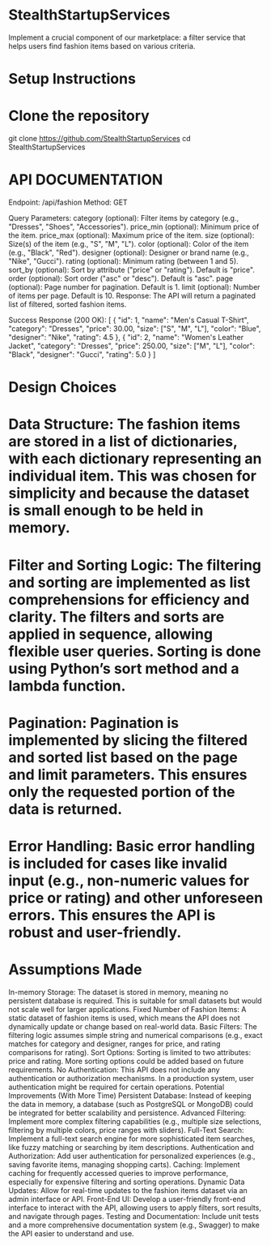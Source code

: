 # StealthStartupServices
Implement a crucial  component of our marketplace: a filter service that helps users find fashion items based on  various criteria.

# Setup Instructions
# Clone the repository
git clone https://github.com/StealthStartupServices
cd StealthStartupServices

# API DOCUMENTATION
Endpoint: /api/fashion
Method: GET

Query Parameters:
category (optional): Filter items by category (e.g., "Dresses", "Shoes", "Accessories").
price_min (optional): Minimum price of the item.
price_max (optional): Maximum price of the item.
size (optional): Size(s) of the item (e.g., "S", "M", "L").
color (optional): Color of the item (e.g., "Black", "Red").
designer (optional): Designer or brand name (e.g., "Nike", "Gucci").
rating (optional): Minimum rating (between 1 and 5).
sort_by (optional): Sort by attribute ("price" or "rating"). Default is "price".
order (optional): Sort order ("asc" or "desc"). Default is "asc".
page (optional): Page number for pagination. Default is 1.
limit (optional): Number of items per page. Default is 10.
Response:
The API will return a paginated list of filtered, sorted fashion items.

Success Response (200 OK):
[
  {
    "id": 1,
    "name": "Men's Casual T-Shirt",
    "category": "Dresses",
    "price": 30.00,
    "size": ["S", "M", "L"],
    "color": "Blue",
    "designer": "Nike",
    "rating": 4.5
  },
  {
    "id": 2,
    "name": "Women's Leather Jacket",
    "category": "Dresses",
    "price": 250.00,
    "size": ["M", "L"],
    "color": "Black",
    "designer": "Gucci",
    "rating": 5.0
  }
]

# Design Choices
# Data Structure: The fashion items are stored in a list of dictionaries, with each dictionary representing an individual item. This was chosen for simplicity and because the dataset is small enough to be held in memory.

# Filter and Sorting Logic: The filtering and sorting are implemented as list comprehensions for efficiency and clarity. The filters and sorts are applied in sequence, allowing flexible user queries. Sorting is done using Python’s sort method and a lambda function.

# Pagination: Pagination is implemented by slicing the filtered and sorted list based on the page and limit parameters. This ensures only the requested portion of the data is returned.

# Error Handling: Basic error handling is included for cases like invalid input (e.g., non-numeric values for price or rating) and other unforeseen errors. This ensures the API is robust and user-friendly.

# Assumptions Made
In-memory Storage: The dataset is stored in memory, meaning no persistent database is required. This is suitable for small datasets but would not scale well for larger applications.
Fixed Number of Fashion Items: A static dataset of fashion items is used, which means the API does not dynamically update or change based on real-world data.
Basic Filters: The filtering logic assumes simple string and numerical comparisons (e.g., exact matches for category and designer, ranges for price, and rating comparisons for rating).
Sort Options: Sorting is limited to two attributes: price and rating. More sorting options could be added based on future requirements.
No Authentication: This API does not include any authentication or authorization mechanisms. In a production system, user authentication might be required for certain operations.
Potential Improvements (With More Time)
Persistent Database: Instead of keeping the data in memory, a database (such as PostgreSQL or MongoDB) could be integrated for better scalability and persistence.
Advanced Filtering: Implement more complex filtering capabilities (e.g., multiple size selections, filtering by multiple colors, price ranges with sliders).
Full-Text Search: Implement a full-text search engine for more sophisticated item searches, like fuzzy matching or searching by item descriptions.
Authentication and Authorization: Add user authentication for personalized experiences (e.g., saving favorite items, managing shopping carts).
Caching: Implement caching for frequently accessed queries to improve performance, especially for expensive filtering and sorting operations.
Dynamic Data Updates: Allow for real-time updates to the fashion items dataset via an admin interface or API.
Front-End UI: Develop a user-friendly front-end interface to interact with the API, allowing users to apply filters, sort results, and navigate through pages.
Testing and Documentation: Include unit tests and a more comprehensive documentation system (e.g., Swagger) to make the API easier to understand and use.
